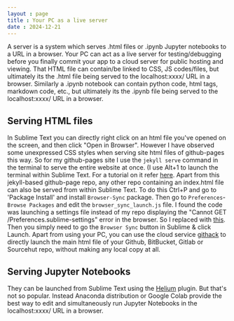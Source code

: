 ```yaml
---
layout : page
title : Your PC as a live server
date : 2024-12-21
---
```



A server is a system which serves .html files or .ipynb Jupyter notebooks to a URL in a browser. Your PC can act as a live server for testing/debugging before you finally commit your app to a cloud server for public hosting and viewing. That HTML file can contain/be linked to CSS, JS codes/files, but ultimately its the .html file being served to the localhost:xxxx/ URL in a browser. Similarly a .ipynb notebook can contain python code, html tags, markdown code, etc., but ultimately its the .ipynb file being served to the localhost:xxxx/ URL in a browser. 

## Serving HTML files

In Sublime Text you can directly right click on an html file you've opened on the screen, and then click "Open in Browser". However I have observed some unexpressed CSS styles when serving site html files of github-pages this way. So for my github-pages site I use the `jekyll serve` command in the terminal to serve the entire website at once. (I use Alt+1 to launch the terminal within Sublime Text. For a tutorial on it refer [here](https://www.geeksforgeeks.org/how-to-use-terminal-in-sublime-text-editor/).
Apart from this jekyll-based github-page repo, any other repo containing an index.html file can also be served from within Sublime Text. To do this Ctrl+P and go to 'Package Install' and install `Browser-Sync` package. Then go to `Preferences`-`Browse Packages` and edit the `browser_sync_launch.js` file. I found the code was launching a settings file instead of my repo displaying the "Cannot GET /Preferences.sublime-settings" error in the browser. So I replaced with [this](https://gist.github.com/galaxyeagle/be26f8444cc3861e206bfb3bb3994f8b). Then you simply need to go the `Browser Sync` button in Sublime & click Launch.
Apart from using your PC, you can use the cloud service [githack](https://raw.githack.com/) to directly launch the main html file of your Github, BitBucket, Gitlab or Sourcehut repo, without making any local copy at all.

## Serving Jupyter Notebooks

They can be launched from Sublime Text using the [Helium](https://github.com/SublimeText/Helium.git) plugin. But that's not so popular. Instead Anaconda distribution or Google Colab provide the best way to edit and simultaneously run Jupyter Notebooks in the localhost:xxxx/ URL in a browser.